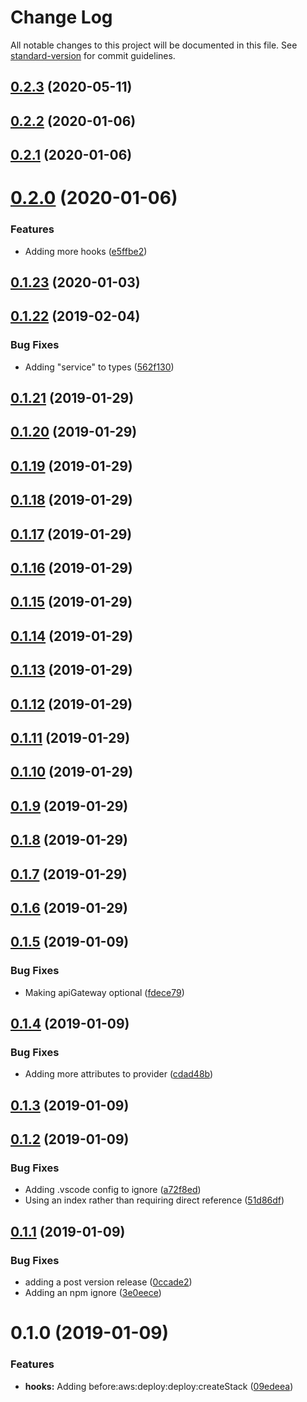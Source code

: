 # Change Log

All notable changes to this project will be documented in this file. See [standard-version](https://github.com/conventional-changelog/standard-version) for commit guidelines.

<a name="0.2.3"></a>
## [0.2.3](https://github.com/XappMedia/serverless-plugin-types/compare/v0.2.2...v0.2.3) (2020-05-11)



<a name="0.2.2"></a>
## [0.2.2](https://github.com/XappMedia/serverless-plugin-types/compare/v0.2.1...v0.2.2) (2020-01-06)



<a name="0.2.1"></a>
## [0.2.1](https://github.com/XappMedia/serverless-plugin-types/compare/v0.2.0...v0.2.1) (2020-01-06)



<a name="0.2.0"></a>
# [0.2.0](https://github.com/XappMedia/serverless-plugin-types/compare/v0.1.23...v0.2.0) (2020-01-06)


### Features

* Adding more hooks ([e5ffbe2](https://github.com/XappMedia/serverless-plugin-types/commit/e5ffbe2))



<a name="0.1.23"></a>
## [0.1.23](https://github.com/XappMedia/serverless-plugin-types/compare/v0.1.22...v0.1.23) (2020-01-03)



<a name="0.1.22"></a>
## [0.1.22](https://github.com/XappMedia/serverless-plugin-types/compare/v0.1.21...v0.1.22) (2019-02-04)


### Bug Fixes

* Adding "service" to types ([562f130](https://github.com/XappMedia/serverless-plugin-types/commit/562f130))



<a name="0.1.21"></a>
## [0.1.21](https://github.com/XappMedia/serverless-plugin-types/compare/v0.1.20...v0.1.21) (2019-01-29)



<a name="0.1.20"></a>
## [0.1.20](https://github.com/XappMedia/serverless-plugin-types/compare/v0.1.19...v0.1.20) (2019-01-29)



<a name="0.1.19"></a>
## [0.1.19](https://github.com/XappMedia/serverless-plugin-types/compare/v0.1.18...v0.1.19) (2019-01-29)



<a name="0.1.18"></a>
## [0.1.18](https://github.com/XappMedia/serverless-plugin-types/compare/v0.1.17...v0.1.18) (2019-01-29)



<a name="0.1.17"></a>
## [0.1.17](https://github.com/XappMedia/serverless-plugin-types/compare/v0.1.16...v0.1.17) (2019-01-29)



<a name="0.1.16"></a>
## [0.1.16](https://github.com/XappMedia/serverless-plugin-types/compare/v0.1.15...v0.1.16) (2019-01-29)



<a name="0.1.15"></a>
## [0.1.15](https://github.com/XappMedia/serverless-plugin-types/compare/v0.1.14...v0.1.15) (2019-01-29)



<a name="0.1.14"></a>
## [0.1.14](https://github.com/XappMedia/serverless-plugin-types/compare/v0.1.13...v0.1.14) (2019-01-29)



<a name="0.1.13"></a>
## [0.1.13](https://github.com/XappMedia/serverless-plugin-types/compare/v0.1.12...v0.1.13) (2019-01-29)



<a name="0.1.12"></a>
## [0.1.12](https://github.com/XappMedia/serverless-plugin-types/compare/v0.1.11...v0.1.12) (2019-01-29)



<a name="0.1.11"></a>
## [0.1.11](https://github.com/XappMedia/serverless-plugin-types/compare/v0.1.10...v0.1.11) (2019-01-29)



<a name="0.1.10"></a>
## [0.1.10](https://github.com/XappMedia/serverless-plugin-types/compare/v0.1.9...v0.1.10) (2019-01-29)



<a name="0.1.9"></a>
## [0.1.9](https://github.com/XappMedia/serverless-plugin-types/compare/v0.1.8...v0.1.9) (2019-01-29)



<a name="0.1.8"></a>
## [0.1.8](https://github.com/XappMedia/serverless-plugin-types/compare/v0.1.7...v0.1.8) (2019-01-29)



<a name="0.1.7"></a>
## [0.1.7](https://github.com/XappMedia/serverless-plugin-types/compare/v0.1.6...v0.1.7) (2019-01-29)



<a name="0.1.6"></a>
## [0.1.6](https://github.com/XappMedia/serverless-plugin-types/compare/v0.1.5...v0.1.6) (2019-01-29)



<a name="0.1.5"></a>
## [0.1.5](https://github.com/XappMedia/serverless-plugin-types/compare/v0.1.4...v0.1.5) (2019-01-09)


### Bug Fixes

* Making apiGateway optional ([fdece79](https://github.com/XappMedia/serverless-plugin-types/commit/fdece79))



<a name="0.1.4"></a>
## [0.1.4](https://github.com/XappMedia/serverless-plugin-types/compare/v0.1.3...v0.1.4) (2019-01-09)


### Bug Fixes

* Adding more attributes to provider ([cdad48b](https://github.com/XappMedia/serverless-plugin-types/commit/cdad48b))



<a name="0.1.3"></a>
## [0.1.3](https://github.com/XappMedia/serverless-plugin-types/compare/v0.1.2...v0.1.3) (2019-01-09)



<a name="0.1.2"></a>
## [0.1.2](https://github.com/XappMedia/serverless-plugin-types/compare/v0.1.1...v0.1.2) (2019-01-09)


### Bug Fixes

* Adding .vscode config to ignore ([a72f8ed](https://github.com/XappMedia/serverless-plugin-types/commit/a72f8ed))
* Using an index rather than requiring direct reference ([51d86df](https://github.com/XappMedia/serverless-plugin-types/commit/51d86df))



<a name="0.1.1"></a>
## [0.1.1](https://github.com/XappMedia/serverless-plugin-types/compare/v0.1.0...v0.1.1) (2019-01-09)


### Bug Fixes

* adding a post version release ([0ccade2](https://github.com/XappMedia/serverless-plugin-types/commit/0ccade2))
* Adding an npm ignore ([3e0eece](https://github.com/XappMedia/serverless-plugin-types/commit/3e0eece))



<a name="0.1.0"></a>
# 0.1.0 (2019-01-09)


### Features

* **hooks:** Adding before:aws:deploy:deploy:createStack ([09edeea](https://github.com/XappMedia/serverless-plugin-types/commit/09edeea))
